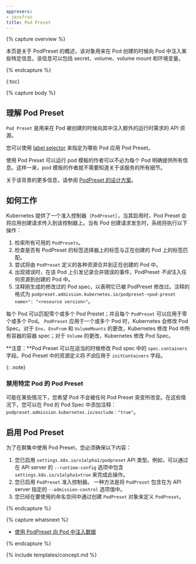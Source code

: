 ```yaml
---
approvers:
- jessfraz
title: Pod Preset
---
```


{% capture overview %}

<!--

This page provides an overview of PodPresets, which are objects for injecting certain information into pods at creation time. The information can include secrets, volumes, volume mounts, and environment variables.

-->

本页是关于 PodPreset 的概述，该对象用来在 Pod 创建的时候向 Pod 中注入某些特定信息。该信息可以包括 secret、volume、volume mount 和环境变量。

{% endcapture %}

{:toc}

{% capture body %}

<!--

## Understanding Pod Presets

A `Pod Preset` is an API resource for injecting additional runtime requirements into a Pod at creation time.
You use [label selectors](/docs/concepts/overview/working-with-objects/labels/#label-selectors) to specify the Pods to which a given Pod Preset applies.

Using a Pod Preset allows pod template authors to not have to explicitly provide  all information for every pod. This way, authors of pod templates consuming a specific service do not need to know all the details about that service.

For more information about the background, see the [design proposal for PodPreset](https://git.k8s.io/community/contributors/design-proposals/service-catalog/pod-preset.md).

-->

## 理解 Pod Preset

`Pod Preset` 是用来在 Pod 被创建的时候向其中注入额外的运行时需求的 API 资源。

您可以使用 [label selector](/docs/concepts/overview/working-with-objects/labels/#label-selectors) 来指定为哪些 Pod 应用 Pod Preset。

使用 Pod Preset 可以运行 pod 模板的作者可以不必为每个 Pod 明确提供所有信息。这样一来，pod 模板的作者就不需要知道关于该服务的所有细节。

关于该背景的更多信息，请参阅 [PodPreset 的设计方案](https://git.k8s.io/community/contributors/design-proposals/service-catalog/pod-preset.md)。

<!--

## How It Works

Kubernetes provides an admission controller (`PodPreset`) which, when enabled, applies Pod Presets to incoming pod creation requests. When a pod creation request occurs, the system does the following:

-->

## 如何工作

Kubernetes 提供了一个准入控制器（`PodPreset`），当其启用时，Pod Preset 会将应用创建请求传入到该控制器上。当有 Pod 创建请求发生时，系统将执行以下操作：

<!--

1. Retrieve all `PodPresets` available for use.
2. Check if the label selectors of any `PodPreset` matches the labels on the pod being created.
3. Attempt to merge the various resources defined by the `PodPreset` into the Pod being created.
4. On error, throw an event documenting the merge error on the pod, and create the pod _without_ any injected resources from the `PodPreset`.
5. Annotate the resulting modified Pod spec to indicate that it has been modified by a `PodPreset`. The annotation is of the form `podpreset.admission.kubernetes.io/podpreset-<pod-preset name>": "<resource version>"`.

-->

1. 检索所有可用的 `PodPresets`。
2. 检查是否有 PodPreset 的标签选择器上的标签与正在创建的 Pod 上的标签匹配。
3. 尝试将由 `PodPreset` 定义的各种资源合并到正在创建的 Pod 中。
4. 出现错误时，在该 Pod 上引发记录合并错误的事件，PodPreset *不会*注入任何资源到创建的 Pod 中。
5. 注释刚生成的修改过的 Pod spec，以表明它已被 PodPreset 修改过。注释的格式为 `podpreset.admission.kubernetes.io/podpreset-<pod-preset name>": "<resource version>"`。

<!--

Each Pod can be matched zero or more Pod Presets; and each `PodPreset` can be applied to zero or more pods. When a `PodPreset` is applied to one or more Pods, Kubernetes modifies the Pod Spec. For changes to `Env`, `EnvFrom`, and `VolumeMounts`, Kubernetes modifies the container spec for all containers in the Pod; for changes to `Volume`, Kubernetes modifies the Pod Spec.

**Note:** A Pod Preset is capable of modifying the `spec.containers` field in a Pod spec when appropriate. *No* resource definition from the Pod Preset will be  applied to the `initContainers` field.
{: .note}

-->

每个 Pod 可以匹配零个或多个 Pod Prestet；并且每个 `PodPreset` 可以应用于零个或多个 Pod。 `PodPreset` 应用于一个或多个 Pod 时，Kubernetes 会修改 Pod Spec。对于 `Env`、`EnvFrom` 和 `VolumeMounts` 的更改，Kubernetes 修改 Pod 中所有容器的容器 spec；对于 `Volume` 的更改，Kubernetes 修改 Pod Spec。

**注意：**Pod Preset 可以在适当的时候修改 Pod spec 中的 `spec.containers` 字段。Pod Preset 中的资源定义将*不会*应用于 `initContainers` 字段。

{: .note}

<!--

### Disable Pod Preset for a Specific Pod

There may be instances where you wish for a Pod to not be altered by any Pod Preset mutations. In these cases, you can add an annotation in the Pod Spec of the form: `podpreset.admission.kubernetes.io/exclude: "true"`.

-->

### 禁用特定 Pod 的 Pod Preset

可能在某些情况下，您希望 Pod 不会被任何 Pod Preset 突变所改变。在这些情况下，您可以在 Pod 的 Pod Spec 中添加注释：`podpreset.admission.kubernetes.io/exclude："true"`。

<!--

## Enable Pod Preset

In order to use Pod Presets in your cluster you must ensure the following:

1.  You have enabled the API type `settings.k8s.io/v1alpha1/podpreset`. For example, this can be done by including `settings.k8s.io/v1alpha1=true` in the `--runtime-config` option for the API server. 
2.  You have enabled the admission controller `PodPreset`. One way to doing this is to include `PodPreset` in the `--admission-control` option value specified for the API server.
3.  You have defined your Pod Presets by creating `PodPreset` objects in the namespace you will use.

-->

## 启用 Pod Preset

为了在群集中使用 Pod Preset，您必须确保以下内容：

1. 您已启用 `settings.k8s.io/v1alpha1/podpreset` API 类型。例如，可以通过在 API server 的 `--runtime-config` 选项中包含 `settings.k8s.io/v1alpha1=true` 来完成此操作。
2. 您已启用 `PodPreset` 准入控制器。 一种方法是将 `PodPreset` 包含在为 API server 指定的 `--admission-control` 选项值中。
3. 您已经在要使用的命名空间中通过创建 `PodPreset` 对象来定义 `PodPreset`。

{% endcapture %}

{% capture whatsnext %}

<!--

* [Injecting data into a Pod using PodPreset](/docs/tasks/inject-data-application/podpreset/)

-->

- [使用 PodPreset 向 Pod 中注入数据](/docs/tasks/inject-data-application/podpreset/)

{% endcapture %}

{% include templates/concept.md %}
